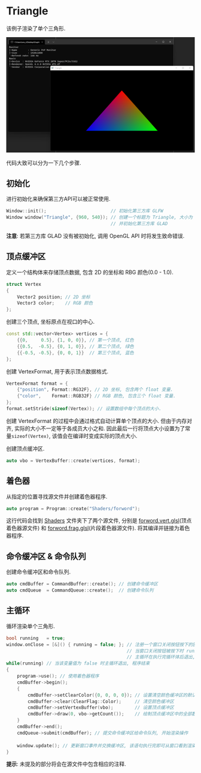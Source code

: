 # Triangle

该例子渲染了单个三角形.

![](screenshot.png)

代码大致可以分为一下几个步骤.

## 初始化
进行初始化来确保第三方API可以被正常使用.
```cpp
Window::init();                        // 初始化第三方库 GLFW
Window window("Triangle", {960, 540}); // 创建一个标题为 Triangle, 大小为 960x540 像素的窗口,
                                       // 并初始化第三方库 GLAD
```
**注意**: 若第三方库 GLAD 没有被初始化, 调用 OpenGL API 时将发生致命错误.

## 顶点缓冲区
定义一个结构体来存储顶点数据, 包含 2D 的坐标和 RBG 颜色(0.0 - 1.0).
```cpp
struct Vertex
{
	Vector2 position; // 2D 坐标
	Vector3 color;    // RGB 颜色
};
```

创建三个顶点, 坐标原点在视口的中心.
```cpp
const std::vector<Vertex> vertices = {
    {{0,     0.5}, {1, 0, 0}}, // 第一个顶点, 红色
    {{0.5,  -0.5}, {0, 1, 0}}, // 第二个顶点, 绿色
    {{-0.5, -0.5}, {0, 0, 1}}  // 第三个顶点, 蓝色
};
```

创建 VertexFormat, 用于表示顶点数据格式.
```cpp
VertexFormat format = {
    {"position", Format::RG32F}, // 2D 坐标, 包含两个 float 变量.
    {"color",    Format::RGB32F} // RGB 颜色, 包含三个 float 变量.
};
format.setStride(sizeof(Vertex)); // 设置数组中每个顶点的大小.
```
创建 VertexFormat 的过程中会通过格式自动计算单个顶点的大小. 但由于内存对齐, 实际的大小不一定等于各成员大小之和.
因此最后一行将顶点大小设置为了常量`sizeof(Vertex)`, 该值会在编译时变成实际的顶点大小.

创建顶点缓冲区.
```cpp
auto vbo = VertexBuffer::create(vertices, format);
```

## 着色器
从指定的位置寻找源文件并创建着色器程序.
```cpp
auto program = Program::create("Shaders/forword");
```
这行代码会找到 [Shaders](Shaders) 文件夹下了两个源文件, 分别是 [forword.vert.glsl](Shaders/forword.vert.glsl)(顶点着色器源文件) 和 [forword.frag.glsl](Shaders/forword.frag.glsl)(片段着色器源文件). 将其编译并链接为着色器程序.

## 命令缓冲区 & 命令队列
创建命令缓冲区和命令队列.
```cpp
auto cmdBuffer = CommandBuffer::create(); // 创建命令缓冲区
auto cmdQueue  = CommandQueue::create();  // 创建命令队列
```

## 主循环
循环渲染单个三角形.
```cpp
bool running   = true;
window.onClose = [&]() { running = false; }; // 注册一个窗口关闭按钮按下的回调,
                                             // 当窗口关闭按钮被按下时 running 的值变为 false,
                                             // 主循环在执行完循环体后退出, 程序结束
while(running) // 当该变量值为 false 时主循环退出, 程序结束
{
    program->use(); // 使用着色器程序
    cmdBuffer->begin();
    {
        cmdBuffer->setClearColor({0, 0, 0, 0}); // 设置清空颜色缓冲区的默认值
        cmdBuffer->clear(ClearFlag::Color);     // 清空颜色缓冲区
        cmdBuffer->setVertexBuffer(vbo);        // 设置顶点缓冲区
        cmdBuffer->draw(0, vbo->getCount());    // 绘制顶点缓冲区中的全部数据
    }
    cmdBuffer->end();
    cmdQueue->submit(cmdBuffer); // 提交命令缓冲区给命令队列, 开始渲染操作

    window.update(); // 更新窗口事件并交换缓冲区, 该语句执行完即可从窗口看到渲染结果
}
```

**提示**: 未提及的部分将会在源文件中包含相应的注释.
